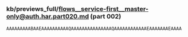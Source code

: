 ### kb/previews_full/flows__service-first__master-only@auth.har.part020.md (part 002)

```md
AAAAAAAAABAAEAAAAAAAAAAQAAAAAAAAAAAAAAAQAAAAAAAAAAAAEAAAAAAAEAAAA
```

```
